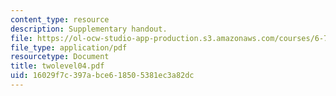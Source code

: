 ```yaml
---
content_type: resource
description: Supplementary handout.
file: https://ol-ocw-studio-app-production.s3.amazonaws.com/courses/6-728-applied-quantum-and-statistical-physics-fall-2006/16029f7c397abce618505381ec3a82dc_twolevel04.pdf
file_type: application/pdf
resourcetype: Document
title: twolevel04.pdf
uid: 16029f7c-397a-bce6-1850-5381ec3a82dc
---
```

